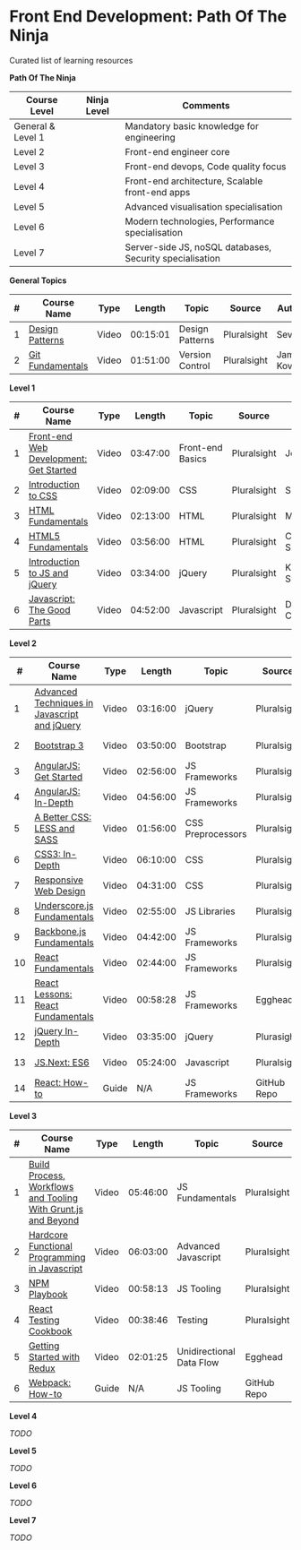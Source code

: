 # Front End Development: Path Of The Ninja

Curated list of learning resources

**Path Of The Ninja**

| **Course Level** | **Ninja Level** | **Comments** |
| --------- | --------- | ------------ |
| General & Level 1 | | Mandatory basic knowledge for engineering
| Level 2 | | Front-end engineer core
| Level 3 | | Front-end devops, Code quality focus
| Level 4 | | Front-end architecture, Scalable front-end apps
| Level 5 | | Advanced visualisation specialisation
| Level 6 | | Modern technologies, Performance specialisation
| Level 7 | | Server-side JS, noSQL databases, Security specialisation


**General Topics**

| **#** | **Course Name** | **Type** | **Length** | **Topic** | **Source** | **Author** | **Release Date** | **Paid?** |
| ----- | --------------- | -------- | ---------- | --------- | ---------- | ---------- | ---------------- | ------- |
| 1 | [Design Patterns](https://www.pluralsight.com/courses/patterns-library) | Video | 00:15:01 | Design Patterns | Pluralsight | Several | 09/09/2010 | Yes
| 2 | [Git Fundamentals](https://www.pluralsight.com/courses/git-fundamentals) | Video |  01:51:00 | Version Control | Pluralsight | James Kovacs | 22/05/2010 | Yes

**Level 1**

| **#** | **Course Name** | **Type** | **Length** | **Topic** | **Source** | **Author** | **Release Date** | **Paid?** |
| ----- | --------------- | -------- | ---------- | --------- | ---------- | ---------- | ---------------- | ------- |
| 1 | [Front-end Web Development: Get Started](https://www.pluralsight.com/courses/front-end-web-development-get-started) | Video | 03:47:00 | Front-end Basics | Pluralsight | Joe Eames | 23/04/2014 | Yes
| 2 | [Introduction to CSS](https://www.pluralsight.com/courses/css-intro) | Video | 02:09:00 | CSS | Pluralsight | Scott Allen | 17/07/2011 | Yes
| 3 | [HTML Fundamentals](https://www.pluralsight.com/courses/html-fundamentals) | Video | 02:13:00 | HTML | Pluralsight | Matt Milner | 17/05/2012 | Yes
| 4 | [HTML5 Fundamentals](https://www.pluralsight.com/courses/html5-fundamentals-2e) | Video | 03:56:00 | HTML | Pluralsight | Craig Shoemaker | 08/08/2013 | Yes
| 5 | [Introduction to JS and jQuery](https://www.pluralsight.com/courses/introduction-javascript-jquery) | Video | 03:34:00 | jQuery | Pluralsight | Karl Swedberg | 18/02/2013 | Yes
| 6 | [Javascript: The Good Parts](https://www.pluralsight.com/courses/javascript-good-parts) | Video | 04:52:00 | Javascript | Pluralsight | Douglas Crockford | 18/02/2013 | Yes

**Level 2**

| **#** | **Course Name** | **Type** | **Length** | **Topic** | **Source** | **Author** | **Release Date** | **Paid?** |
| ----- | --------------- | -------- | ---------- | --------- | ---------- | ---------- | ---------------- | ------- |
| 1 | [Advanced Techniques in Javascript and jQuery](https://www.pluralsight.com/courses/javascript-jquery-advanced-techniques) | Video | 03:16:00 | jQuery | Pluralsight | Kevin Murray | 14/11/2013 | Yes
| 2 | [Bootstrap 3](https://www.pluralsight.com/courses/bootstrap-3) | Video | 03:50:00 | Bootstrap | Pluralsight | Shawn Wildermuth | 13/11/2013 | Yes
| 3 | [AngularJS: Get Started](https://www.pluralsight.com/courses/angularjs-get-started) | Video | 02:56:00 | JS Frameworks | Pluralsight | Scott Allen | 05/06/2014 | Yes
| 4 | [AngularJS: In-Depth](https://www.pluralsight.com/courses/angularjs-in-depth) | Video | 04:56:00 | JS Frameworks | Pluralsight | Lukas Ruebbelke | 18/11/2013 | Yes
| 5 | [A Better CSS: LESS and SASS](https://www.pluralsight.com/courses/better-css) | Video | 01:56:00 | CSS Preprocessors | Pluralsight | Shawn Wildermuth | 04/03/2012 | Yes
| 6 | [CSS3: In-Depth](https://www.pluralsight.com/courses/css3-in-depth) | Video | 06:10:00 | CSS | Pluralsight | Estelle Weyl | 18/02/2013 | Yes
| 7 | [Responsive Web Design](https://www.pluralsight.com/courses/responsive-web-design) | Video | 04:31:00 | CSS | Pluralsight | Ben Callahan | 29/04/2013 | Yes
| 8 | [Underscore.js Fundamentals](https://www.pluralsight.com/courses/underscore-fundamentals) | Video | 02:55:00 | JS Libraries | Pluralsight | Craig Shoemaker | 07/05/2013 | Yes
| 9 | [Backbone.js Fundamentals](https://www.pluralsight.com/courses/backbone-fundamentals) | Video | 04:42:00 | JS Frameworks | Pluralsight | Liam McLennan | 04/09/2012 | Yes
| 10 | [React Fundamentals](https://www.pluralsight.com/courses/react-fundamentals) | Video | 02:44:00 | JS Frameworks | Pluralsight | Liam McLennan | 19/03/2014 | Yes
| 11 | [React Lessons: React Fundamentals](https://egghead.io/series/react-fundamentals) | Video | 00:58:28 | JS Frameworks | Egghead | Joe Maddalone | N/A | No
| 12 | [jQuery In-Depth](https://www.pluralsight.com/courses/jquery-in-depth) | Video | 03:35:00 | jQuery | Plurasight | Karl Swedberg | 18/02/2013 | Yes
| 13 | [JS.Next: ES6](https://www.pluralsight.com/courses/js-next-es6) | Video | 05:24:00 | Javascript | Pluralsight | Aaron Frost | 06/04/2015 | Yes
| 14 | [React: How-to](https://github.com/petehunt/react-howto) | Guide | N/A | JS Frameworks | GitHub Repo | Pete Hunt | 17/02/2016 | No

**Level 3**

| **#** | **Course Name** | **Type** | **Length** | **Topic** | **Source** | **Author** | **Release Date** | **Paid?** |
| ----- | --------------- | -------- | ---------- | --------- | ---------- | ---------- | ---------------- | ------- |
| 1 | [Build Process, Workflows and Tooling With Grunt.js and Beyond](https://www.pluralsight.com/courses/build-process-workflows-tooling-gruntjs) | Video | 05:46:00 | JS Fundamentals | Pluralsight | David Mosher | 20/08/2014 | Yes
| 2 | [Hardcore Functional Programming in Javascript](https://www.pluralsight.com/courses/hardcore-functional-programming-javascript) | Video | 06:03:00 | Advanced Javascript | Pluralsight | Brain Lonsdorf | 08/04/2015 | Yes
| 3 | [NPM Playbook](https://www.pluralsight.com/courses/npm-playbook) | Video | 00:58:13 | JS Tooling | Pluralsight | Joe Eames | 11/12/2015 | Yes
| 4 | [React Testing Cookbook](https://egghead.io/series/react-testing-cookbook) | Video | 00:38:46 | Testing | Pluralsight | Trevor D. Miller | N/A | Partially
| 5 | [Getting Started with Redux](https://egghead.io/series/getting-started-with-redux) | Video | 02:01:25 | Unidirectional Data Flow | Egghead | Dan Abramov | N/A | No
| 6 | [Webpack: How-to](https://github.com/petehunt/webpack-howto) | Guide | N/A | JS Tooling | GitHub Repo | Pete Hunt | 09/02/2016 | No

**Level 4**

*TODO*

**Level 5**

*TODO*

**Level 6**

*TODO*

**Level 7**

*TODO*
